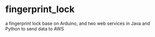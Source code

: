 # fingerprint_lock
a fingerprint lock base on Arduino, and two web services in Java and Python to send data to AWS

